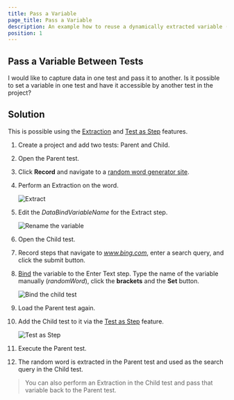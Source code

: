 ```yaml
---
title: Pass a Variable
page_title: Pass a Variable
description: An example how to reuse a dynamically extracted variable (during runtime) in different tests.
position: 1
---
```

## Pass a Variable Between Tests

I would like to capture data in one test and pass it to another. Is it possible to set a variable in one test and have it accessible by another test in the project?

## Solution

This is possible using the <a href="/features/recorder/verifications/Extraction" target="_blank">Extraction</a> and <a href="/features/custom-steps/test-as-step" target="_blank">Test as Step</a> features.

1. Create a project and add two tests: Parent and Child.

2. Open the Parent test.

3. Click **Record** and navigate to a <a href="http://watchout4snakes.com/wo4snakes/Random/RandomWordPlus" target="_blank">random word generator site</a>.

4. Perform an Extraction on the word.

	![Extract][1]

5. Edit the *DataBindVariableName* for the Extract step.

	![Rename the variable][2]

6. Open the Child test.

7. Record steps that navigate to *www.bing.com*, enter a search query, and click the submit button.

8. <a href="/features/data-driven-testing/attach-columns-input-values" target="_blank">Bind</a> the variable to the Enter Text step. Type the name of the variable manually (*randomWord*), click the **brackets** and the **Set** button.

	![Bind the child test][3]

9. Load the Parent test again.

10. Add the Child test to it via the <a href="/features/custom-steps/test-as-step" target="_blank">Test as Step</a> feature.

	![Test as Step][4]

11. Execute the Parent test.


12. The random word is extracted in the Parent test and used as the search query in the Child test.

> You can also perform an Extraction in the Child test and pass that variable back to the Parent test.

[1]: /img/knowledge-base/data-driven-testing-kb/pass-a-variable/fig1.png
[2]: /img/knowledge-base/data-driven-testing-kb/pass-a-variable/fig2.png
[3]: /img/knowledge-base/data-driven-testing-kb/pass-a-variable/fig3.png
[4]: /img/knowledge-base/data-driven-testing-kb/pass-a-variable/fig4.png
